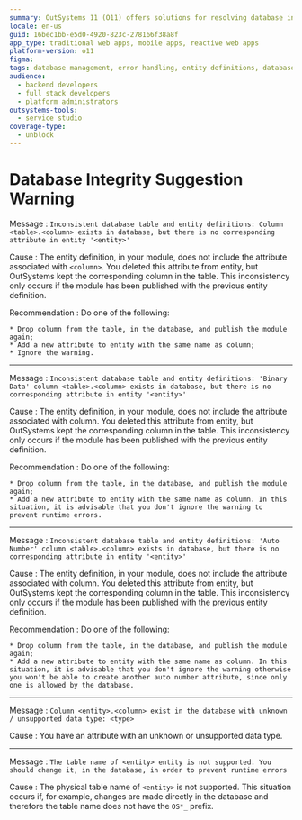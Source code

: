 ```yaml
---
summary: OutSystems 11 (O11) offers solutions for resolving database inconsistencies and unsupported configurations.
locale: en-us
guid: 16bec1bb-e5d0-4920-823c-278166f38a8f
app_type: traditional web apps, mobile apps, reactive web apps
platform-version: o11
figma:
tags: database management, error handling, entity definitions, database synchronization, data modeling
audience:
  - backend developers
  - full stack developers
  - platform administrators
outsystems-tools:
  - service studio
coverage-type:
  - unblock
---
```


# Database Integrity Suggestion Warning

Message
:   `Inconsistent database table and entity definitions: Column <table>.<column> exists in database, but there is no corresponding attribute in entity '<entity>'`

Cause
:   The entity definition, in your module, does not include the attribute associated with `<column>`. You deleted this attribute from entity, but OutSystems kept the corresponding column in the table. This inconsistency only occurs if the module has been published with the previous entity definition.

Recommendation
:   Do one of the following:

    * Drop column from the table, in the database, and publish the module again;
    * Add a new attribute to entity with the same name as column;
    * Ignore the warning.

---

Message
:   `Inconsistent database table and entity definitions: 'Binary Data' column <table>.<column> exists in database, but there is no corresponding attribute in entity '<entity>'`

Cause
:   The entity definition, in your module, does not include the attribute associated with column. You deleted this attribute from entity, but OutSystems kept the corresponding column in the table. This inconsistency only occurs if the module has been published with the previous entity definition.

Recommendation
:   Do one of the following:

    * Drop column from the table, in the database, and publish the module again;
    * Add a new attribute to entity with the same name as column. In this situation, it is advisable that you don't ignore the warning to prevent runtime errors.

---

Message
:   `Inconsistent database table and entity definitions: 'Auto Number' column <table>.<column> exists in database, but there is no corresponding attribute in entity '<entity>'`

Cause
:   The entity definition, in your module, does not include the attribute associated with column. You deleted this attribute from entity, but OutSystems kept the corresponding column in the table. This inconsistency only occurs if the module has been published with the previous entity definition.

Recommendation
:   Do one of the following:

    * Drop column from the table, in the database, and publish the module again;
    * Add a new attribute to entity with the same name as column. In this situation, it is advisable that you don't ignore the warning otherwise you won't be able to create another auto number attribute, since only one is allowed by the database.

---

Message
:   `Column <entity>.<column> exist in the database with unknown / unsupported data type: <type>`

Cause
:   You have an attribute with an unknown or unsupported data type.
   
---

Message
:   `The table name of <entity> entity is not supported. You should change it, in the database, in order to prevent runtime errors`

Cause
:   The physical table name of `<entity>` is not supported. This situation occurs if, for example, changes are made directly in the database and therefore the table name does not have the `OS*_` prefix.

